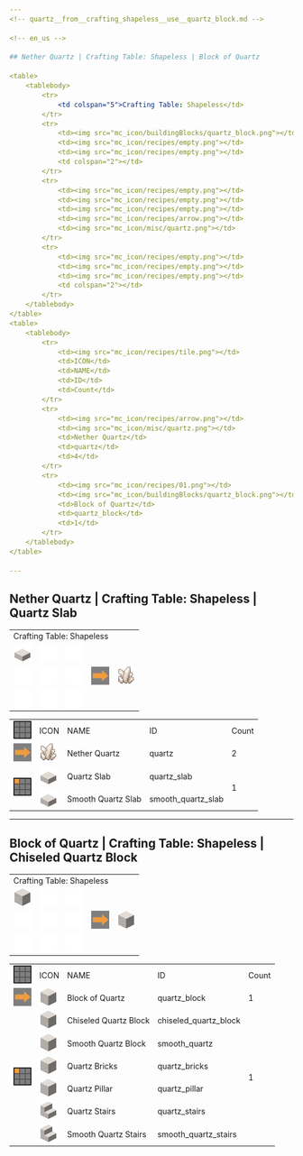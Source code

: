 ```yaml
---
<!-- quartz__from__crafting_shapeless__use__quartz_block.md -->

<!-- en_us -->

## Nether Quartz | Crafting Table: Shapeless | Block of Quartz

<table>
	<tablebody>
		<tr>
			<td colspan="5">Crafting Table: Shapeless</td>
		</tr>
		<tr>
			<td><img src="mc_icon/buildingBlocks/quartz_block.png"></td>
			<td><img src="mc_icon/recipes/empty.png"></td>
			<td><img src="mc_icon/recipes/empty.png"></td>
			<td colspan="2"></td>
		</tr>
		<tr>
			<td><img src="mc_icon/recipes/empty.png"></td>
			<td><img src="mc_icon/recipes/empty.png"></td>
			<td><img src="mc_icon/recipes/empty.png"></td>
			<td><img src="mc_icon/recipes/arrow.png"></td>
			<td><img src="mc_icon/misc/quartz.png"></td>
		</tr>
		<tr>
			<td><img src="mc_icon/recipes/empty.png"></td>
			<td><img src="mc_icon/recipes/empty.png"></td>
			<td><img src="mc_icon/recipes/empty.png"></td>
			<td colspan="2"></td>
		</tr>
	</tablebody>
</table>
<table>
	<tablebody>
		<tr>
			<td><img src="mc_icon/recipes/tile.png"></td>
			<td>ICON</td>
			<td>NAME</td>
			<td>ID</td>
			<td>Count</td>
		</tr>
		<tr>
			<td><img src="mc_icon/recipes/arrow.png"></td>
			<td><img src="mc_icon/misc/quartz.png"></td>
			<td>Nether Quartz</td>
			<td>quartz</td>
			<td>4</td>
		</tr>
		<tr>
			<td><img src="mc_icon/recipes/01.png"></td>
			<td><img src="mc_icon/buildingBlocks/quartz_block.png"></td>
			<td>Block of Quartz</td>
			<td>quartz_block</td>
			<td>1</td>
		</tr>
	</tablebody>
</table>

---
```

<!-- quartz__from__crafting_shapeless__use__quartz_slab.md -->

<!-- en_us -->

## Nether Quartz | Crafting Table: Shapeless | Quartz Slab

<table>
	<tablebody>
		<tr>
			<td colspan="5">Crafting Table: Shapeless</td>
		</tr>
		<tr>
			<td><img src="mc_icon/buildingBlocks/slab/quartz_slab.png"></td>
			<td><img src="mc_icon/recipes/empty.png"></td>
			<td><img src="mc_icon/recipes/empty.png"></td>
			<td colspan="2"></td>
		</tr>
		<tr>
			<td><img src="mc_icon/recipes/empty.png"></td>
			<td><img src="mc_icon/recipes/empty.png"></td>
			<td><img src="mc_icon/recipes/empty.png"></td>
			<td><img src="mc_icon/recipes/arrow.png"></td>
			<td><img src="mc_icon/misc/quartz.png"></td>
		</tr>
		<tr>
			<td><img src="mc_icon/recipes/empty.png"></td>
			<td><img src="mc_icon/recipes/empty.png"></td>
			<td><img src="mc_icon/recipes/empty.png"></td>
			<td colspan="2"></td>
		</tr>
	</tablebody>
</table>
<table>
	<tablebody>
		<tr>
			<td><img src="mc_icon/recipes/tile.png"></td>
			<td>ICON</td>
			<td>NAME</td>
			<td>ID</td>
			<td>Count</td>
		</tr>
		<tr>
			<td><img src="mc_icon/recipes/arrow.png"></td>
			<td><img src="mc_icon/misc/quartz.png"></td>
			<td>Nether Quartz</td>
			<td>quartz</td>
			<td>2</td>
		</tr>
		<tr>
			<td rowspan="2"><img src="mc_icon/recipes/01.png"></td>
			<td><img src="mc_icon/buildingBlocks/slab/quartz_slab.png"></td>
			<td>Quartz Slab</td>
			<td>quartz_slab</td>
			<td rowspan="2">1</td>
		</tr>
		<tr>
			<td><img src="mc_icon/buildingBlocks/slab/smooth_quartz_slab.png"></td>
			<td>Smooth Quartz Slab</td>
			<td>smooth_quartz_slab</td>
		</tr>
	</tablebody>
</table>

---
<!-- quartz_block__from__crafting_shapeless__use__chiseled_quartz_block.md -->

<!-- en_us -->

## Block of Quartz | Crafting Table: Shapeless | Chiseled Quartz Block

<table>
	<tablebody>
		<tr>
			<td colspan="5">Crafting Table: Shapeless</td>
		</tr>
		<tr>
			<td><img src="mc_icon/buildingBlocks/chiseled_quartz_block.png"></td>
			<td><img src="mc_icon/recipes/empty.png"></td>
			<td><img src="mc_icon/recipes/empty.png"></td>
			<td colspan="2"></td>
		</tr>
		<tr>
			<td><img src="mc_icon/recipes/empty.png"></td>
			<td><img src="mc_icon/recipes/empty.png"></td>
			<td><img src="mc_icon/recipes/empty.png"></td>
			<td><img src="mc_icon/recipes/arrow.png"></td>
			<td><img src="mc_icon/buildingBlocks/quartz_block.png"></td>
		</tr>
		<tr>
			<td><img src="mc_icon/recipes/empty.png"></td>
			<td><img src="mc_icon/recipes/empty.png"></td>
			<td><img src="mc_icon/recipes/empty.png"></td>
			<td colspan="2"></td>
		</tr>
	</tablebody>
</table>
<table>
	<tablebody>
		<tr>
			<td><img src="mc_icon/recipes/tile.png"></td>
			<td>ICON</td>
			<td>NAME</td>
			<td>ID</td>
			<td>Count</td>
		</tr>
		<tr>
			<td><img src="mc_icon/recipes/arrow.png"></td>
			<td><img src="mc_icon/buildingBlocks/quartz_block.png"></td>
			<td>Block of Quartz</td>
			<td>quartz_block</td>
			<td>1</td>
		</tr>
		<tr>
			<td rowspan="6"><img src="mc_icon/recipes/01.png"></td>
			<td><img src="mc_icon/buildingBlocks/chiseled_quartz_block.png"></td>
			<td>Chiseled Quartz Block</td>
			<td>chiseled_quartz_block</td>
			<td rowspan="6">1</td>
		</tr>
		<tr>
			<td><img src="mc_icon/buildingBlocks/smooth_quartz.png"></td>
			<td>Smooth Quartz Block</td>
			<td>smooth_quartz</td>
		</tr>
		<tr>
			<td><img src="mc_icon/buildingBlocks/quartz_bricks.png"></td>
			<td>Quartz Bricks</td>
			<td>quartz_bricks</td>
		</tr>
		<tr>
			<td><img src="mc_icon/buildingBlocks/quartz_pillar.png"></td>
			<td>Quartz Pillar</td>
			<td>quartz_pillar</td>
		</tr>
		<tr>
			<td><img src="mc_icon/buildingBlocks/stairs/quartz_stairs.png"></td>
			<td>Quartz Stairs</td>
			<td>quartz_stairs</td>
		</tr>
		<tr>
			<td><img src="mc_icon/buildingBlocks/stairs/smooth_quartz_stairs.png"></td>
			<td>Smooth Quartz Stairs</td>
			<td>smooth_quartz_stairs</td>
		</tr>
	</tablebody>
</table>

